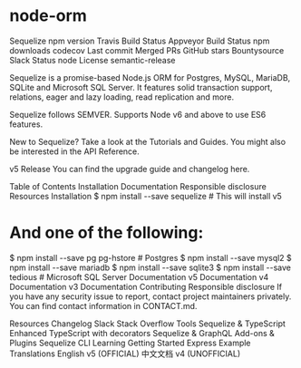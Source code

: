 # node-orm

Sequelize
npm version Travis Build Status Appveyor Build Status npm downloads codecov Last commit Merged PRs GitHub stars Bountysource Slack Status node License semantic-release

Sequelize is a promise-based Node.js ORM for Postgres, MySQL, MariaDB, SQLite and Microsoft SQL Server. It features solid transaction support, relations, eager and lazy loading, read replication and more.

Sequelize follows SEMVER. Supports Node v6 and above to use ES6 features.

New to Sequelize? Take a look at the Tutorials and Guides. You might also be interested in the API Reference.

v5 Release
You can find the upgrade guide and changelog here.

Table of Contents
Installation
Documentation
Responsible disclosure
Resources
Installation
$ npm install --save sequelize # This will install v5

# And one of the following:
$ npm install --save pg pg-hstore # Postgres
$ npm install --save mysql2
$ npm install --save mariadb
$ npm install --save sqlite3
$ npm install --save tedious # Microsoft SQL Server
Documentation
v5 Documentation
v4 Documentation
v3 Documentation
Contributing
Responsible disclosure
If you have any security issue to report, contact project maintainers privately. You can find contact information in CONTACT.md.

Resources
Changelog
Slack
Stack Overflow
Tools
Sequelize & TypeScript
Enhanced TypeScript with decorators
Sequelize & GraphQL
Add-ons & Plugins
Sequelize CLI
Learning
Getting Started
Express Example
Translations
English v5 (OFFICIAL)
中文文档 v4 (UNOFFICIAL)
